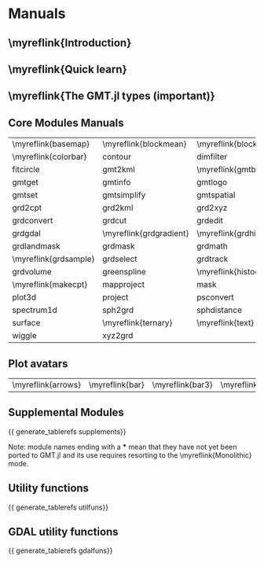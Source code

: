 
# Manuals

## \myreflink{Introduction}

## \myreflink{Quick learn}

## \myreflink{The GMT.jl types (important)}

## Core Modules Manuals

|  |  |  |  |  |  |
|:-----|:----|:----|:----|:----|:----|
| \myreflink{basemap} | \myreflink{blockmean} | \myreflink{blockmedian} | \myreflink{blockmode} | clip | \myreflink{coast} |
| \myreflink{colorbar} |  contour  |  dimfilter  | events |  events  |  filter1d  |
| fitcircle |  gmt2kml | \myreflink{gmtbinstats} |  gmtconnect |  gmtconvert |  gmtdefaults |
| gmtget |  gmtinfo |  gmtlogo |  gmtmath |  gmtregress |  gmtselect |
| gmtset |  gmtsimplify |  gmtspatial |  gmtsplit |  gmtvector |  gmtwhich |
| grd2cpt |  grd2kml |  grd2xyz |  grdblend |  grdclip | \myreflink{grdcontour} |
| grdconvert |  grdcut |  grdedit |  grdfft |  grdfill |  grdfilter |
| grdgdal | \myreflink{grdgradient} | \myreflink{grdhisteq} |  \myreflink{grdimage} |  grdinfo |  grdinterpolate |
| grdlandmask |  grdmask |  grdmath |  grdmix |  grdpaste |  grdproject |
| \myreflink{grdsample} |  grdselect |  grdtrack |  grdtrend |  grdvector | \myreflink{grdview} |
| grdvolume |  greenspline | \myreflink{histogram} |  image |  kml2gmt | \myreflink{legend} |
| \myreflink{makecpt} |  mapproject |  mask | \myreflink{movie} |  nearneighbor | \myreflink{plot} |
| plot3d |  project |  psconvert | rose |  sample1d | \myreflink{solar} |
| spectrum1d |  sph2grd | sphdistance |  sphinterpolate | sphtriangulate | \myreflink{subplot} |
| surface | \myreflink{ternary} | \myreflink{text} | trend1d | trend2d | triangulate |
| wiggle | xyz2grd |  |  |  |  |

## Plot avatars

|  |  |  |  |  |  |  |  |
|:-----|:----|:----|:----|:----|:----|:----|:----|
| \myreflink{arrows} | \myreflink{bar} | \myreflink{bar3} | \myreflink{decorated} | \myreflink{lines} | \myreflink{scatter} | \myreflink{scatter3} | \myreflink{contourf} |

## Supplemental Modules

{{ generate_tablerefs supplements}}

Note: module names ending with a **\*** mean that they have not yet been ported to GMT.jl and
its use requires resorting to the \myreflink{Monolithic} mode.

## Utility functions

{{ generate_tablerefs utilfuns}}

## GDAL utility functions

{{ generate_tablerefs gdalfuns}}
